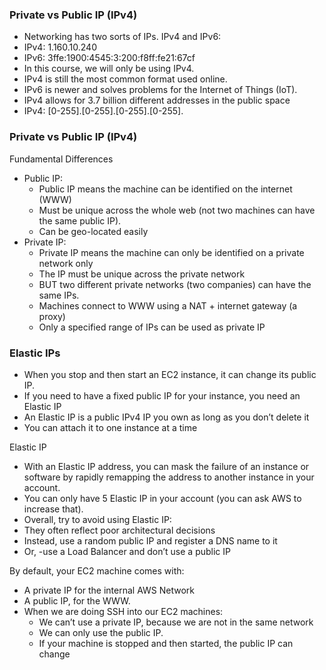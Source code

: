 ### Private vs Public IP (IPv4)
- Networking has two sorts of IPs. IPv4 and IPv6:
- IPv4: 1.160.10.240
- IPv6: 3ffe:1900:4545:3:200:f8ff:fe21:67cf
- In this course, we will only be using IPv4.
- IPv4 is still the most common format used online.
- IPv6 is newer and solves problems for the Internet of Things (IoT).
- IPv4 allows for 3.7 billion different addresses in the public space
- IPv4: [0-255].[0-255].[0-255].[0-255].


### Private vs Public IP (IPv4)
Fundamental Differences
- Public IP:
  - Public IP means the machine can be identified on the internet (WWW)
  - Must be unique across the whole web (not two machines can have the same public IP).
  - Can be geo-located easily
- Private IP:
  - Private IP means the machine can only be identified on a private network only
  - The IP must be unique across the private network
  - BUT two different private networks (two companies) can have the same IPs.
  - Machines connect to WWW using a NAT + internet gateway (a proxy)
  - Only a specified range of IPs can be used as private IP


### Elastic IPs
- When you stop and then start an EC2 instance, it can change its public
IP.
- If you need to have a fixed public IP for your instance, you need an
Elastic IP
- An Elastic IP is a public IPv4 IP you own as long as you don’t delete it
- You can attach it to one instance at a time 


Elastic IP
- With an Elastic IP address, you can mask the failure of an instance or software
by rapidly remapping the address to another instance in your account.
- You can only have 5 Elastic IP in your account (you can ask AWS to increase
that).
- Overall, try to avoid using Elastic IP:
- They often reflect poor architectural decisions
- Instead, use a random public IP and register a DNS name to it
- Or, -use a Load Balancer and don’t use a public IP


By default, your EC2 machine comes with:
- A private IP for the internal AWS Network
- A public IP, for the WWW.
- When we are doing SSH into our EC2 machines:
  - We can’t use a private IP, because we are not in the same network
  - We can only use the public IP.
  - If your machine is stopped and then started,
the public IP can change

